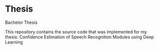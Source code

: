 # Thesis
Bachelor Thesis

This repository contains the source code that was implemented for my thesis: Confidence Estimation of Speech Recognition Modules using Deep Learning
